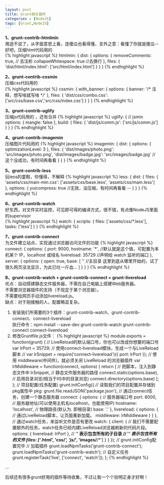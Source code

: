 ```yaml
---
layout: post
title: Grunt相关插件
categories : [NodeJS]
tags: [Grunt,NodeJS]
---
```

**1、grunt-contrib-htmlmin**  
用途不说了，从字面意思上看，连傻瓜也看得懂，言外之意：看懂了你就是傻瓜-- 
好吧，压缩html代码用的  
{% highlight javascript %}
htmlmin: {
    dist: {
        options: {
            removeComments: true, // 去注析
            collapseWhitespace: true //去换行
        },
        files: {
            'dist/html/index.html': ['src/html/index.html']
        }
    }
}
{% endhighlight %}

**2、grunt-contrib-cssmin**  
压缩css代码用的  
{% highlight javascript %}
cssmin: {
    with_banner: {
        options: {
            banner: '/* 注释，想写啥就写啥 */'
        },
        files: {
            'dist/css/combo.css': ['src/css/base.css','src/css/index.css']
        }
    }
}
{% endhighlight %}

**3、grunt-contrib-uglify**  
压缩js代码用的 ，还有合并
{% highlight javascript %}
uglify: { // jsmin
    options: {
        mangle: false
    },
    build: {
        files: {
            'dist/js/comm.js': ['src/js/comm.js']
        }
    }
}
{% endhighlight %}

**4、grunt-contrib-imagemin**  
压缩图片代码用的 
{% highlight javascript %}
imagemin: {
    dist: {
        options: {
            optimizationLevel: 3
        },
        files: {
            'dist/images/photo.png': 'src/images/photo.png',
            'dist/images/badge.jpg': 'src/images/badge.jpg'   //这个没成功，有时间再看看
        }
    }
}
{% endhighlight %}

**5、grunt-contrib-less**  
玩less的童鞋，你懂得，不解释 
{% highlight javascript %}
less: {
    dist: {
        files: {
            'assets/css/main-min.css': ['assets/css/base.less', 'assets/css/main.less']
        },
        options: {
            yuicompress: true   //无效，没压缩，有时间再看看 -- 
        }
    }
}
{% endhighlight %}

**6、grunt-contrib-watch**  
好东西，对文件实时监控，可见即可得的编译方式，很不错，有点像NodeJS里面的supervisor  
{% highlight javascript %}
watch: {
    scripts: {
        files: ['assets/css/*.less'],
        tasks: ['less']
    }
}
{% endhighlight %}

**7、grunt-contrib-connect**  
为文件建立站点，实现通过浏览器访问文件的功能
{% highlight javascript %}
  connect: {
      options: {
        port: 9000,
        hostname: '*', //默认就是这个值，可配置为本机某个 IP，localhost 或域名
        livereload: 35729 //声明给 watch 监听的端口
      },
      server: {
        options: {
          open: true,
          base: [
                ''  //主目录 这里到底从哪里开始的，试了很久网页没法显示，为此已吐一斤血...
          ]
        }
      }
    }
{% endhighlight %}

**8、grunt-contrib-watch + grunt-contrib-connect + grunt-livereload**  
优点：自动搭建静态文件服务器，不需在自己电脑上搭建Web服务器。  
不需要浏览器插件的支持（不现定于某个浏览器）。  
不需要给网页手动添加livereload.js。  
缺点：对于刚接触的人，配置略显复杂。  

1. 安装我们所需要的3个插件：grunt-contrib-watch、grunt-contrib-connect、connect-livereload  
执行命令：npm install --save-dev grunt-contrib-watch grunt-contrib-connect connect-livereload   
2. 修改Gruntfile.js文件：
{% highlight javascript %}
module.exports = function(grunt) {
    // LiveReload的默认端口号，你也可以改成你想要的端口号
    var lrPort = 35729;
    // 使用connect-livereload模块，生成一个与LiveReload脚本
    // <script src="http://127.0.0.1:35729/livereload.js?snipver=1" type="text/javascript"></script>
    var lrSnippet = require('connect-livereload')({ port: lrPort });
    // 使用 middleware(中间件)，就必须关闭 LiveReload 的浏览器插件
    var lrMiddleware = function(connect, options) {
        return [
            // 把脚本，注入到静态文件中
            lrSnippet,
            // 静态文件服务器的路径
            connect.static(options.base),
            // 启用目录浏览(相当于IIS中的目录浏览)
            connect.directory(options.base)
        ];
    };
    // 项目配置(任务配置)
    grunt.initConfig({
        // 读取我们的项目配置并存储到pkg属性中
        pkg: grunt.file.readJSON('package.json'),
        // 通过connect任务，创建一个静态服务器
        connect: {
            options: {
                // 服务器端口号
                port: 8000,
                // 服务器地址(可以使用主机名localhost，也能使用IP)
                hostname: 'localhost',
                // 物理路径(默认为. 即根目录)
                base: '.'
            },
            livereload: {
                options: {
                    // 通过LiveReload脚本，让页面重新加载。
                    middleware: lrMiddleware
                }
            }
        },
        // 通过watch任务，来监听文件是否有更改
        watch: {
            client: {
                // 我们不需要配置额外的任务，watch任务已经内建LiveReload浏览器刷新的代码片段。
                options: {
                    livereload: lrPort
                },
                // '**' 表示包含所有的子目录
                // '*' 表示包含所有的文件
                files: ['*.html', 'css/*', 'js/*', 'images/**/*']
            }
        }
    }); // grunt.initConfig配置完毕
    // 加载插件
    grunt.loadNpmTasks('grunt-contrib-connect');
    grunt.loadNpmTasks('grunt-contrib-watch');
    // 自定义任务
    grunt.registerTask('live', ['connect', 'watch']);
};
{% endhighlight %}

...

后续还有很多grunt好用的插件等待收集，不过让我一个个验明正身才好啊！
